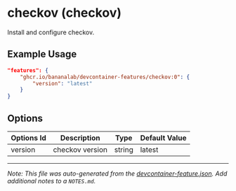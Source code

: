 
# checkov (checkov)

Install and configure checkov.

## Example Usage

```json
"features": {
    "ghcr.io/bananalab/devcontainer-features/checkov:0": {
        "version": "latest"
    }
}
```

## Options

| Options Id | Description | Type | Default Value |
|-----|-----|-----|-----|
| version | checkov version | string | latest |



---

_Note: This file was auto-generated from the [devcontainer-feature.json](https://github.com/bananalab/devcontainer-features/blob/main/src/checkov/devcontainer-feature.json).  Add additional notes to a `NOTES.md`._
